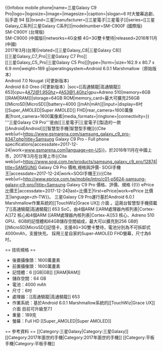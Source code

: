{{Infobox mobile phone|name=三星Galaxy C9 Pro|logo=|logosize=|image=|imagesize=|caption=|slogan=6 吋大螢幕追劇、玩手遊 94 狂|brand=三星|manufacturer=[[三星電子|三星電子]]|series=[[三星Galaxy_C系列|三星Galaxy C系列]]|modelnumber=SM-C900F (國際版) <br/> SM-C900Y (台灣版)<br/> SM-C9000 (中國版)|networks=4G全頻 4G+3G雙卡雙待|released=2016年11月(中國)<br/>2017年3月(台灣)|related=[[三星Galaxy_C8|三星Galaxy C8]]<br/>[[三星Galaxy_C7_Pro|三星Galaxy C7 Pro]]<br/>[[三星Galaxy_C5_Pro|三星Galaxy C5 Pro]]|type=|form=|size=162.9 x 80.7 x 6.9 mm|weight=189 g|operatingsystem=Android 6.0.1 Marshmallow（原始版本）<br>Android 7.0 Nougat (可更新版本)<br>Android 8.0 Oreo (可更新版本）|soc=[[高通驍龍|高通驍龍]] 653|cpu=4*A72@1.95Ghz+4*A53@1.4Ghz|gpu=Adreno 510|memory=6GB [[RAM|RAM]]|storage=64GB ROM|memory_card=最大可擴充256GB [[MicroSD|MicroSD]]|battery=4000 [[mAh|mAh]]|input=|display=6吋 [[Super_AMOLED|Super AMOLED]] FHD|rear_camera=1600萬像素|front_camera=1600萬像素|media_formats=|ringtone=|connectivity=}}
'''三星Galaxy C9 Pro'''是由[[三星電子|三星電子]]製造的一款[[Android|Android]][[智慧型手機|智慧型手機]]<ref>{{Cite web|url=https://www.gsmarena.com/samsung_galaxy_c9_pro-8347.php|title=Samsung Galaxy C9 Pro - Full phone specifications|accessdate=2017-12-24|work=www.gsmarena.com|language=en-US}}</ref>，於2016年11月在中國上市，2017年3月在台灣上市<ref>{{Cite web|url=https://www.sogi.com.tw/products/samsung_galaxy_c9_pro/12874|title=SAMSUNG Galaxy C9 Pro 價格,規格與評價- SOGI手機王|accessdate=2017-12-24|work=SOGI手機王}}</ref><ref>{{Cite web|url=http://www.eprice.com.tw/mobile/intro/c01-p5624-samsung-galaxy-c9-pro/|title=Samsung Galaxy C9 Pro 價格、評價、規格 {{!}} ePrice 比價王|accessdate=2017-12-24|last=比價王|first=ePrice|work=ePrice 比價王|language=zh-TW}}</ref>。 三星Galaxy C9 Pro運行基於Android 6.0.1 Marshmallow作業系統的[[TouchWiz|Grace UX]] 介面 。這兩台智慧型手機搭載了[[高通驍龍|高通驍龍]] 653 SoC，由4個ARM [[ARM處理器內核列表|Cortex-A]]72 核心和4個ARM [[ARM處理器內核列表|Cortex-A]]53 核心、Adreno 510 GPU、6GB的記憶體和64GB儲存空間組成，最大可以擴充到256 GB的[[MicroSD|MicroSD]]記憶卡，支援4G+3G雙卡雙待，電池分別為不可拆卸式4000mAh，支援快充。 採用三星自家的Super-AMOLED FHD螢幕，尺寸為6吋。

== 技術規格 ==
* 後置攝像頭：1600萬畫素
* 前置攝像頭：1600萬畫素
* 記憶體：6 [[GB|GB]] [[RAM|RAM]] 
* 儲存空間：64 GB
* 電池：4000 mAh
* 尺寸：6吋 
* 處理器：[[高通驍龍|高通驍龍]] 653
* 作業系統：基於Android 6.0.1 Marshmallow系統的[[TouchWiz|Grace UX]] 介面 目前可升級至7.1  
* 重量：189克
* 螢幕：Full HD [[Super_AMOLED|Super AMOLED]]

== 參考資料 ==
<references />
[[Category:三星Galaxy|Category:三星Galaxy]]
[[Category:2017年面世的手機|Category:2017年面世的手機]]
[[Category:平板手機|Category:平板手機]]